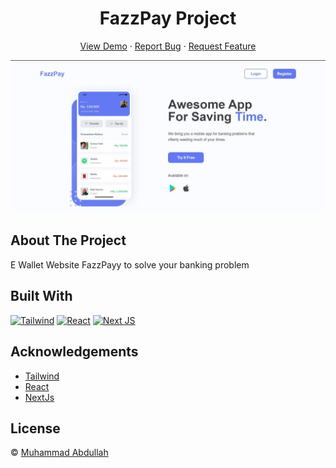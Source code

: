 <h1 align='center'>FazzPay Project</h1>
  <p align="center">
    <a href="https://fazzpay-project.vercel.app/">View Demo</a>
    ·
    <a href="https://github.com/mabdullah12101/FazzPay-Project/issues">Report Bug</a>
    ·
    <a href="https://github.com/mabdullah12101/FazzPay-Project/pulls">Request Feature</a>
  </p>

![Image Banner](index.jpeg)

## About The Project

E Wallet Website FazzPayy to solve your banking problem

## Built With

[![Tailwind](https://img.shields.io/badge/tailwindcss-%2338B2AC.svg?style=for-the-badge&logo=tailwind-css&logoColor=white)](https://tailwindcss.com/)
[![React](https://img.shields.io/badge/-ReactJs-61DAFB?logo=react&logoColor=white&style=for-the-badge)](https://reactjs.org/)
[![Next JS](https://img.shields.io/badge/Next-black?style=for-the-badge&logo=next.js&logoColor=white)](https://nextjs.org/)

## Acknowledgements

- [Tailwind](https://tailwindcss.com/)
- [React](https://reactjs.org/)
- [NextJs](https://nextjs.org/)

## License

© [Muhammad Abdullah](https://github.com/mabdullah12101)
